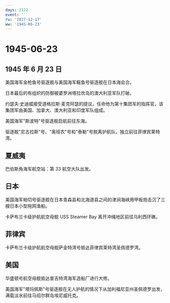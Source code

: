 ```yaml
---
days: 2122
event: ''
ru: '2027-12-17'
ww: '1945-06-23'
---
```


# 1945-06-23

## 1945 年 6 月 23 日

美国海军金枪鱼号驱逐舰与美国海军鳐鱼号驱逐舰在日本海会合。

日本最后的有组织的防御被婆罗洲塔拉坎岛的澳大利亚军队打破。

约瑟夫·史迪威接受道格拉斯·麦克阿瑟的提议，任命他为第十集团军的指挥官，该集团军由美国、加拿大、澳大利亚和印度军队组成。

美国海军"斯波特"号驱逐舰启航前往东海。

驱逐舰"尼古拉斯"号、"奥班农"号和"泰勒"号脱离护航队，独立前往菲律宾莱特湾。

## 夏威夷

巴伯斯角海军航空站：第 33 航空大队出发。

## 日本

美国海军帕切号驱逐舰在日本青森县和北海道县之间的津涧海峡用甲板炮击沉了三艘日本小型拖网渔船。

卡萨布兰卡级护航航空母舰 USS Steamer Bay 离开冲绳地区前往乌利西环礁。

## 菲律宾

卡萨布兰卡级护航航空母舰萨金特湾号抵达菲律宾莱特湾圣佩德罗湾。

## 美国

华盛顿号航空母舰抵达普吉特湾海军造船厂进行大修。

美国海军"塔玛佩斯"号驱逐舰在无人护航的情况下从加利福尼亚州圣佩德罗出发，满载淡水前往马绍尔群岛埃尼威托克。